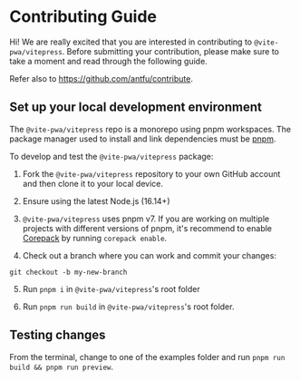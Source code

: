 # Contributing Guide

Hi! We are really excited that you are interested in contributing to `@vite-pwa/vitepress`. Before submitting your contribution, please make sure to take a moment and read through the following guide.

Refer also to https://github.com/antfu/contribute.
## Set up your local development environment

The `@vite-pwa/vitepress` repo is a monorepo using pnpm workspaces. The package manager used to install and link dependencies must be [pnpm](https://pnpm.io/).

To develop and test the `@vite-pwa/vitepress` package:

1. Fork the `@vite-pwa/vitepress` repository to your own GitHub account and then clone it to your local device.

2. Ensure using the latest Node.js (16.14+)

3. `@vite-pwa/vitepress` uses pnpm v7. If you are working on multiple projects with different versions of pnpm, it's recommend to enable [Corepack](https://github.com/nodejs/corepack) by running `corepack enable`.

4. Check out a branch where you can work and commit your changes:
```shell
git checkout -b my-new-branch
```

5. Run `pnpm i` in `@vite-pwa/vitepress`'s root folder

6. Run `pnpm run build` in `@vite-pwa/vitepress`'s root folder.

## Testing changes

From the terminal, change to one of the examples folder and run `pnpm run build && pnpm run preview`.
